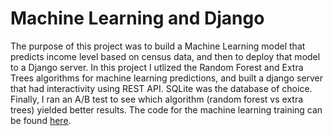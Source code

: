 # Machine Learning and Django
The purpose of this project was to build a Machine Learning model that predicts income level based on census data, and then to deploy that model to a Django server. In this project I utlized the Random Forest and Extra Trees algorithms for machine learning predictions, and built a django server that had interactivity using REST API. SQLite was the database of choice. Finally, I ran an A/B test to see which algorithm (random forest vs extra trees) yielded better results. The code for the machine learning training can be found [here](https://nbviewer.jupyter.org/github/pratsingh/ML_Django_Project/blob/main/research/ML.ipynb).

